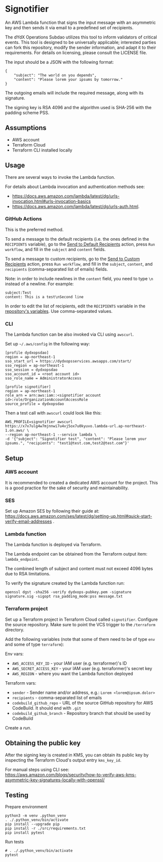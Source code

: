 # Signotifier

An AWS Lambda function that signs the input message with an asymmetric key and then sends it via email to a predefined set of recipients.

The dYdX Operations Subdao utilizes this tool to inform validators of critical events. This tool is designed to be universally applicable; interested parties can fork this repository, modify the sender information, and adapt it to their requirements. For details on licensing, please consult the LICENSE file.

The input should be a JSON with the following format:

```
{
    "subject": "The world on you depends",
    "content": "Please lorem your ipsums by tomorrow."
}
```

The outgoing emails will include the required message, along with its signature.

The signing key is RSA 4096 and the algorithm used is SHA-256 with the padding scheme PSS.

## Assumptions

* AWS account
* Terraform Cloud
* Terraform CLI installed locally

## Usage

There are several ways to invoke the Lambda function.

For details about Lambda invocation and authentication methods see:

* https://docs.aws.amazon.com/lambda/latest/dg/urls-invocation.html#urls-invocation-basics
* https://docs.aws.amazon.com/lambda/latest/dg/urls-auth.html.

### GitHub Actions

This is the preferred method.

To send a message to the default recipients (i.e. the ones defined in the `RECIPIENTS` variable), go to the [Send to Default Recipients](https://github.com/dydxopsdao/signotifier/actions/workflows/send-default.yml) action, press `Run workflow`, and fill in the `subject` and `content` fields.

To send a message to custom recipients, go to the [Send to Custom Recipients](https://github.com/dydxopsdao/signotifier/actions/workflows/send-custom.yml) action, press `Run workflow`, and fill in the `subject`, `content`, and `recipients` (comma-separated list of emails) fields.

Note: in order to include newlines in the `content` field, you need to type `\n` instead of a newline. For example:

```
subject:Test
content: This is a test\nSecond line
```

In order to edit the list of recipients, edit the `RECIPIENTS` variable in the [repository's variables](https://github.com/dydxopsdao/signotifier/settings/variables/actions). Use comma-separated values.

### CLI

The Lambda function can be also invoked via CLI using `awscurl`.

Set up `~/.aws/config` in the following way:

```
[profile dydxopsdao]
region = ap-northeast-1
sso_start_url = https://dydxopsservices.awsapps.com/start/
sso_region = ap-northeast-1
sso_session = dydxopsdao
sso_account_id = <root account id>
sso_role_name = AdministratorAccess

[profile signotifier]
region = ap-northeast-1
role_arn = arn:aws:iam::<signotifier account id>:role/OrganizationAccountAccessRole
source_profile = dydxopsdao
```

Then a test call with `awscurl` could look like this:

```
AWS_PROFILE=signotifier awscurl https://x7x7ulg4w7mjnnwi7u4vj5ox7u0kyuvo.lambda-url.ap-northeast-1.on.aws/ \
--region ap-northeast-1 --service lambda \
-d '{"subject": "Signotifier test", "content": "Please lorem your ipsums.", "recipients": "test1@test.com,test2@test.com"}'
```

## Setup

### AWS account

It is recommended to created a dedicated AWS account for the project. This is a good practice for the sake of security and maintainability.

### SES

Set up Amazon SES by following their guide at: https://docs.aws.amazon.com/ses/latest/dg/setting-up.html#quick-start-verify-email-addresses .

### Lambda function

The Lambda function is deployed via Terraform.

The Lambda endpoint can be obtained from the Terraform output item: `lambda_endpoint`.

The combined length of subject and content must not exceed 4096 bytes due to RSA limitations.

To verify the signature created by the Lambda function run:

```
openssl dgst -sha256 -verify dydxops-pubkey.pem -signature signature.sig -sigopt rsa_padding_mode:pss message.txt
```

### Terraform project

Set up a Terraform project in Terraform Cloud called `signotifier`. Configure the source repository.
Make sure to point the VCS trigger to the `/terraform` directory.

Add the following variables (note that some of them need to be of type `env` and some of type `terraform`):

Env vars:

* `AWS_ACCESS_KEY_ID` - your IAM user (e.g. terraformer)'s ID
* `AWS_SECRET_ACCESS_KEY` - your IAM user (e.g. terraformer)'s secret key
* `AWS_REGION` - where you want the Lambda function deployed

Terraform vars:

* `sender` - Sender name and/or address, e.g.: `Lorem <lorem@ipsum.dolor>`
* `recipients` - comma-separated list of emails
* `codebuild_github_repo` - URL of the source GitHub repository for AWS CodeBuild. It should end with `.git`
* `codebuild_github_branch` - Repository branch that should be used by CodeBuild

Create a _run_.

## Obtaining the public key

After the signing key is created in KMS, you can obtain its public key by inspecting
the Terraform Cloud's output entry `kms_key_id`.

For manual steps using CLI see:
https://aws.amazon.com/blogs/security/how-to-verify-aws-kms-asymmetric-key-signatures-locally-with-openssl/

## Testing

Prepare environment

```
python3 -m venv .python_venv
. ./.python_venv/bin/activate
pip install --upgrade pip
pip install -r ./src/requirements.txt
pip install pytest
```

Run tests

```
# . ./.python_venv/bin/activate
pytest
```
